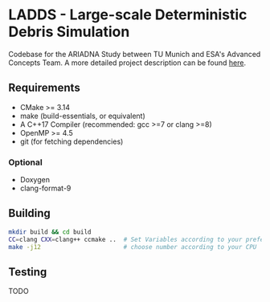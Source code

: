 # LADDS - Large-scale Deterministic Debris Simulation

Codebase for the ARIADNA Study between TU Munich and ESA's Advanced Concepts Team. A more detailed project description can be found [here](https://www.esa.int/gsp/ACT/projects/debris_hpc/).

## Requirements
* CMake >= 3.14
* make (build-essentials, or equivalent)
* A C++17 Compiler (recommended: gcc >=7 or clang >=8)
* OpenMP >= 4.5
* git (for fetching dependencies)

### Optional
* Doxygen
* clang-format-9

## Building
```bash
mkdir build && cd build
CC=clang CXX=clang++ ccmake ..  # Set Variables according to your preferences
make -j12                       # choose number according to your CPU
```

## Testing
TODO
